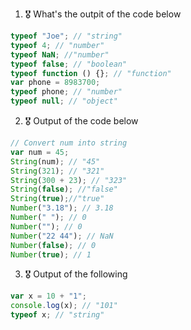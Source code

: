 1. 🎖 What's the outpit of the code below
```js
typeof "Joe"; // "string"
typeof 4; // "number"
typeof NaN; //"number"
typeof false; // "boolean"
typeof function () {}; // "function" 
var phone = 8983700; 
typeof phone; // "number"
typeof null; // "object"
```

2. 🎖 Output of the code below
```js
// Convert num into string
var num = 45; 
String(num); // "45"
String(321); // "321"
String(300 + 23); // "323"
String(false); //"false"
String(true);//"true"
Number("3.18"); // 3.18
Number(" "); // 0
Number(""); // 0
Number("22 44"); // NaN
Number(false); // 0
Number(true); // 1
```

3. 🎖 Output of the following

```js
var x = 10 + "1"; 
console.log(x); // "101"
typeof x; // "string"
```